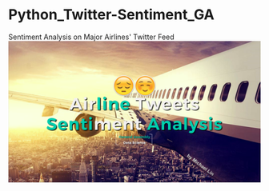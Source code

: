 # Python_Twitter-Sentiment_GA
Sentiment Analysis on Major Airlines' Twitter Feed
![alt tag](Presentation_Cover.png)
